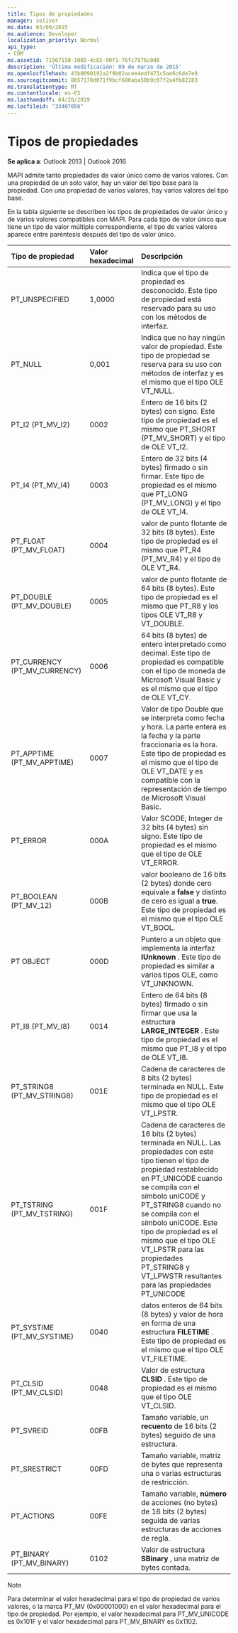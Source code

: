 ```yaml
---
title: Tipos de propiedades
manager: soliver
ms.date: 03/09/2015
ms.audience: Developer
localization_priority: Normal
api_type:
- COM
ms.assetid: 71967150-1005-4c85-90f1-76fc7876c0d0
description: 'Última modificación: 09 de marzo de 2015'
ms.openlocfilehash: 43b0090192a2f9b02acee4edf471c5ae6c6de7e8
ms.sourcegitcommit: 8657170d071f9bcf680aba50b9c07f2a4fb82283
ms.translationtype: MT
ms.contentlocale: es-ES
ms.lasthandoff: 04/28/2019
ms.locfileid: "33407056"
---
```

# <a name="property-types"></a>Tipos de propiedades

  
  
**Se aplica a**: Outlook 2013 | Outlook 2016 
  
MAPI admite tanto propiedades de valor único como de varios valores. Con una propiedad de un solo valor, hay un valor del tipo base para la propiedad. Con una propiedad de varios valores, hay varios valores del tipo base. 
  
En la tabla siguiente se describen los tipos de propiedades de valor único y de varios valores compatibles con MAPI. Para cada tipo de valor único que tiene un tipo de valor múltiple correspondiente, el tipo de varios valores aparece entre paréntesis después del tipo de valor único.
  
|**Tipo de propiedad**|**Valor hexadecimal**|**Descripción**|
|:-----|:-----|:-----|
|PT_UNSPECIFIED  <br/> |1,0000  <br/> |Indica que el tipo de propiedad es desconocido. Este tipo de propiedad está reservado para su uso con los métodos de interfaz.  <br/> |
|PT_NULL  <br/> |0,001  <br/> |Indica que no hay ningún valor de propiedad. Este tipo de propiedad se reserva para su uso con métodos de interfaz y es el mismo que el tipo OLE VT_NULL.  <br/> |
|PT_I2 (PT_MV_I2)  <br/> |0002  <br/> |Entero de 16 bits (2 bytes) con signo. Este tipo de propiedad es el mismo que PT_SHORT (PT_MV_SHORT) y el tipo de OLE VT_I2.  <br/> |
|PT_I4 (PT_MV_I4)  <br/> |0003  <br/> |Entero de 32 bits (4 bytes) firmado o sin firmar. Este tipo de propiedad es el mismo que PT_LONG (PT_MV_LONG) y el tipo de OLE VT_I4.  <br/> |
|PT_FLOAT (PT_MV_FLOAT)  <br/> |0004  <br/> |valor de punto flotante de 32 bits (8 bytes). Este tipo de propiedad es el mismo que PT_R4 (PT_MV_R4) y el tipo de OLE VT_R4.  <br/> |
|PT_DOUBLE (PT_MV_DOUBLE)  <br/> |0005  <br/> |valor de punto flotante de 64 bits (8 bytes). Este tipo de propiedad es el mismo que PT_R8 y los tipos OLE VT_R8 y VT_DOUBLE.  <br/> |
|PT_CURRENCY (PT_MV_CURRENCY)  <br/> |0006  <br/> |64 bits (8 bytes) de entero interpretado como decimal. Este tipo de propiedad es compatible con el tipo de moneda de Microsoft Visual Basic y es el mismo que el tipo de OLE VT_CY.  <br/> |
|PT_APPTIME (PT_MV_APPTIME)  <br/> |0007  <br/> |Valor de tipo Double que se interpreta como fecha y hora. La parte entera es la fecha y la parte fraccionaria es la hora. Este tipo de propiedad es el mismo que el tipo de OLE VT_DATE y es compatible con la representación de tiempo de Microsoft Visual Basic.  <br/> |
|PT_ERROR  <br/> |000A  <br/> |Valor SCODE; Integer de 32 bits (4 bytes) sin signo. Este tipo de propiedad es el mismo que el tipo de OLE VT_ERROR.  <br/> |
|PT_BOOLEAN (PT_MV_12)  <br/> |000B  <br/> |valor booleano de 16 bits (2 bytes) donde cero equivale a **false** y distinto de cero es igual a **true**. Este tipo de propiedad es el mismo que el tipo OLE VT_BOOL.  <br/> |
|PT OBJECT  <br/> |000D  <br/> |Puntero a un objeto que implementa la interfaz **IUnknown** . Este tipo de propiedad es similar a varios tipos OLE, como VT_UNKNOWN.  <br/> |
|PT_I8 (PT_MV_I8)  <br/> |0014  <br/> |Entero de 64 bits (8 bytes) firmado o sin firmar que usa la estructura **LARGE_INTEGER** . Este tipo de propiedad es el mismo que PT_I8 y el tipo de OLE VT_I8.  <br/> |
|PT_STRING8 (PT_MV_STRING8)  <br/> |001E  <br/> |Cadena de caracteres de 8 bits (2 bytes) terminada en NULL. Este tipo de propiedad es el mismo que el tipo OLE VT_LPSTR.  <br/> |
|PT_TSTRING (PT_MV_TSTRING)  <br/> |001F  <br/> |Cadena de caracteres de 16 bits (2 bytes) terminada en NULL. Las propiedades con este tipo tienen el tipo de propiedad restablecido en PT_UNICODE cuando se compila con el símbolo uniCODE y PT_STRING8 cuando no se compila con el símbolo uniCODE. Este tipo de propiedad es el mismo que el tipo OLE VT_LPSTR para las propiedades PT_STRING8 y VT_LPWSTR resultantes para las propiedades PT_UNICODE  <br/> |
|PT_SYSTIME (PT_MV_SYSTIME)  <br/> |0040  <br/> |datos enteros de 64 bits (8 bytes) y valor de hora en forma de una estructura **FILETIME** . Este tipo de propiedad es el mismo que el tipo OLE VT_FILETIME.  <br/> |
|PT_CLSID (PT_MV_CLSID)  <br/> |0048  <br/> |Valor de estructura **CLSID** . Este tipo de propiedad es el mismo que el tipo OLE VT_CLSID.  <br/> |
|PT_SVREID  <br/> |00FB  <br/> |Tamaño variable, un **recuento** de 16 bits (2 bytes) seguido de una estructura.  <br/> |
|PT_SRESTRICT  <br/> |00FD  <br/> |Tamaño variable, matriz de bytes que representa una o varias estructuras de restricción.  <br/> |
|PT_ACTIONS  <br/> |00FE  <br/> |Tamaño variable, **número** de acciones (no bytes) de 16 bits (2 bytes) seguida de varias estructuras de acciones de regla.  <br/> |
|PT_BINARY (PT_MV_BINARY)  <br/> |0102  <br/> |Valor de estructura **SBinary** , una matriz de bytes contada.  <br/> |
   
> [!NOTE]
> Para determinar el valor hexadecimal para el tipo de propiedad de varios valores, o la marca PT_MV (0x00001000) en el valor hexadecimal para el tipo de propiedad. Por ejemplo, el valor hexadecimal para PT_MV_UNICODE es 0x101F y el valor hexadecimal para PT_MV_BINARY es 0x1102. 
  

